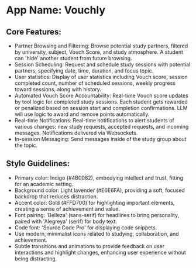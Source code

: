 # **App Name**: Vouchly

## Core Features:

- Partner Browsing and Filtering: Browse potential study partners, filtered by university, subject, Vouch Score, and study atmosphere. A student can 'hide' another student from future browsing.
- Session Scheduling: Request and schedule study sessions with potential partners, specifying date, time, duration, and focus topic.
- User statistics: Display of user statistics including Vouch score, session completed count, number of scheduled sessions, weekly progress toward sessions, along with history.
- Automated Vouch Score Accountability: Real-time Vouch score updates by tool logic for completed study sessions. Each student gets rewarded or penalized based on session start and completion confirmations. LLM will use logic to award and remove points automatically.
- Real-time Notifications: Real-time notifications to alert students of various changes: new study requests, accepted requests, and incoming messages. Notifications delivered via Websockets.
- In-session Messaging: Send messages inside of the study group about the topic.

## Style Guidelines:

- Primary color: Indigo (#4B0082), embodying intellect and trust, fitting for an academic setting.
- Background color: Light lavender (#E6E6FA), providing a soft, focused backdrop that reduces distraction.
- Accent color: Gold (#FFD700) for highlighting important elements, creating a sense of achievement and value.
- Font pairing: 'Belleza' (sans-serif) for headlines to bring personality, paired with 'Alegreya' (serif) for body text.
- Code font: 'Source Code Pro' for displaying code snippets.
- Use modern, minimalist icons related to studying, collaboration, and achievement.
- Subtle transitions and animations to provide feedback on user interactions and highlight changes, enhancing user experience without being distracting.